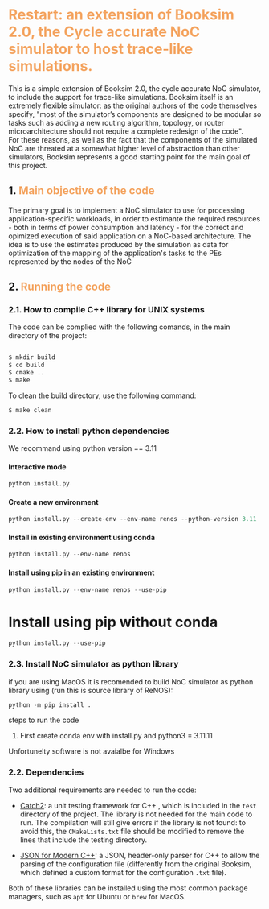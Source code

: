 # <span style="color:sandybrown"><b>Restart: an extension of Booksim 2.0, the Cycle accurate NoC simulator to host trace-like simulations.</b></span>

This is a simple extension of Booksim 2.0, the cycle accurate NoC simulator, to include the support for trace-like simulations. 
Booksim itself is an extremely flexible simulator: as the original authors of the code themselves specify, "most of the simulator’s components are designed to be modular so tasks such as adding a new routing algorithm, topology, or router microarchitecture should not require a complete redesign of the code".\
For these reasons, as well as the fact that the components of the simulated NoC are threated at a somewhat higher level of abstraction than other simulators, Booksim represents a good starting point for the main goal of this project.

## <b> 1.  <span style="color:sandybrown">Main objective of the code</b></span>

The primary goal is to implement a NoC simulator to use for processing application-specific workloads, in order to estimante the required resources - both in terms of power consumption and latency - for the correct and opimized execution of said application on a NoC-based architecture. The idea is to use the estimates produced by the simulation as data for optimization of the mapping of the application's tasks to the PEs represented by the nodes of the NoC

## <b> 2. <span style="color:sandybrown">Running the code </span> </b>

###  2.1.  How to compile C++ library for UNIX systems
The code can be complied with the following comands, in the main directory of the project:
```bash

$ mkdir build
$ cd build
$ cmake ..
$ make

``` 
To clean the build directory, use the following command:
```bash
$ make clean
```

###  2.2.  How to install python dependencies
We recommand using python version == 3.11
#### Interactive mode 
```python 
python install.py
```
#### Create a new environment
```python 
python install.py --create-env --env-name renos --python-version 3.11
```
#### Install in existing environment using conda
```python 
python install.py --env-name renos
```
#### Install using pip in an existing environment
```python 
python install.py --env-name renos --use-pip
```
# Install using pip without conda
```python
python install.py --use-pip
```

###  2.3.  Install NoC simulator as python library

if you are using MacOS it is recomended to build NoC simulator as python library using (run this is source library of ReNOS): 

```python
python -m pip install .
```

steps to run the code
1. First create conda env with install.py and python3 = 3.11.11

Unfortunelty software is not avaialbe for Windows

### 2.2. Dependencies

Two additional requirements are needed to run the code:

- <a href=https://github.com/catchorg/Catch2>Catch2</a>: a unit testing framework for C++ , which is included in the `test` directory of the project. The library is not needed for the main code to run. The compilation will still give errors if the library is not found: to avoid this, the `CMakeLists.txt` file should be modified to remove the lines that include the testing directory.

- <a href=https://github.com/nlohmann/json>JSON for Modern C++</a>: a JSON, header-only parser for C++ to allow the parsing of the configuration file (differently from the original Booksim, which defined a custom format for the configuration `.txt` file).

Both of these libraries can be installed using the most common package managers, such as `apt` for Ubuntu or `brew` for MacOS.
